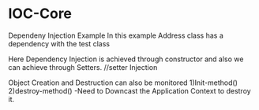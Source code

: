 # IOC-Core

Dependeny Injection Example
In this example Address class has a dependency with the test class

Here Dependency Injection is achieved through constructor
and also we can achieve through Setters.
<property name="address" ref=adrs>//setter Injection

Object Creation and Destruction can also be monitored
1)Init-method()
2)destroy-method()
  -Need to Downcast the Application Context to destroy it.

